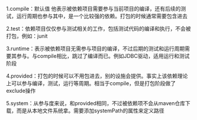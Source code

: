 1.compile：默认值 他表示被依赖项目需要参与当前项目的编译，还有后续的测试，运行周期也参与其中，是一个比较强的依赖。打包的时候通常需要包含进去

2.test：依赖项目仅仅参与测试相关的工作，包括测试代码的编译和执行，不会被打包，例如：junit

3.runtime：表示被依赖项目无需参与项目的编译，不过后期的测试和运行周期需要其参与。与compile相比，跳过了编译而已。例如JDBC驱动，适用运行和测试阶段

4.provided：打包的时候可以不用包进去，别的设施会提供。事实上该依赖理论上可以参与编译，测试，运行等周期。相当于compile，但是打包阶段做了exclude操作

5.system：从参与度来说，和provided相同，不过被依赖项不会从maven仓库下载，而是从本地文件系统拿。需要添加systemPath的属性来定义路径
